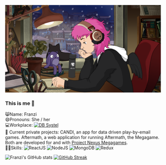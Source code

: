 <img src="https://github.com/franziskas1981/franziskas1981/blob/main/githup_profile_lofi.png">

### This is me 👋

😸Name: Franzi \
😄Pronouns: She / her \
💻Workplace: [<img alt="DB Systel" src="https://img.shields.io/badge/-DB%20Systel-F01414?style=flat&logo=deutsche-bahn&logoColor=white" />](https://www.dbsystel.de/dbsystel-en) \
🔭 Current private projects: CANDI, an app for data driven play-by-email games. Aftermath, a web application for running Aftermath, the Megagame. Both are developed for and with [Project Nexus Megagames](https://github.com/Project-Nexus-Megagames). \
🧙‍♀️Skills: 
<img alt="ReactJS" src="https://img.shields.io/badge/-ReactJs-61DAFB?style=plastic&logo=react&logoColor=white"> 
<img alt="NodeJS" src="https://img.shields.io/badge/-Node.js-%23339933?logo=node.js&logoColor=white"> 
<img alt="MongoDB" src="https://img.shields.io/badge/-MongoDB-%2347A248?logo=MongoDB&logoColor=white"> 
<img alt="Redux" src="https://img.shields.io/badge/-Redux-%23764ABC?logo=Redux&logoColor=white">

![Franzi's GitHub stats](https://github-readme-stats.vercel.app/api?username=franziskas1981&show_icons=true&theme=jolly) [![GitHub Streak](https://streak-stats.demolab.com?user=franziskas1981&theme=jolly)](https://git.io/streak-stats)

<!--
**franziskas1981/franziskas1981** is a ✨ _special_ ✨ repository because its `README.md` (this file) appears on your GitHub profile.

Here are some ideas to get you started:

- 🔭 I’m currently working on ...
- 🌱 I’m currently learning ...
- 👯 I’m looking to collaborate on ...
- 🤔 I’m looking for help with ...
- 💬 Ask me about ...
- 📫 How to reach me: ...
- 😄 Pronouns: ...
- ⚡ Fun fact: ...
-->
